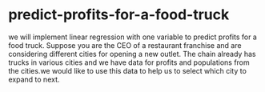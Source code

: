 # predict-profits-for-a-food-truck
we will implement linear regression with one variable to predict profits for a food truck. Suppose you are the CEO of a restaurant franchise and are considering different cities for opening a new outlet. The chain already has trucks in various cities and we have data for profits and populations from the cities.we would like to use this data to help us to select which city to expand to next.
